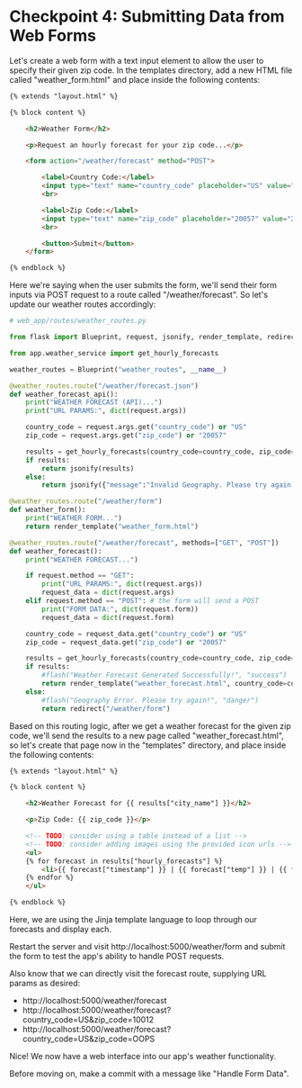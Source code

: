 # Checkpoint 4: Submitting Data from Web Forms

Let's create a web form with a text input element to allow the user to specify their given zip code. In the templates directory, add a new HTML file called "weather_form.html" and place inside the following contents:

```html
{% extends "layout.html" %}

{% block content %}

    <h2>Weather Form</h2>

    <p>Request an hourly forecast for your zip code...</p>

    <form action="/weather/forecast" method="POST">

        <label>Country Code:</label>
        <input type="text" name="country_code" placeholder="US" value="US">
        <br>

        <label>Zip Code:</label>
        <input type="text" name="zip_code" placeholder="20057" value="20057">
        <br>

        <button>Submit</button>
    </form>

{% endblock %}
```

Here we're saying when the user submits the form, we'll send their form inputs via POST request to a route called "/weather/forecast". So let's update our weather routes accordingly:

```py
# web_app/routes/weather_routes.py

from flask import Blueprint, request, jsonify, render_template, redirect #, flash

from app.weather_service import get_hourly_forecasts

weather_routes = Blueprint("weather_routes", __name__)

@weather_routes.route("/weather/forecast.json")
def weather_forecast_api():
    print("WEATHER FORECAST (API)...")
    print("URL PARAMS:", dict(request.args))

    country_code = request.args.get("country_code") or "US"
    zip_code = request.args.get("zip_code") or "20057"

    results = get_hourly_forecasts(country_code=country_code, zip_code=zip_code)
    if results:
        return jsonify(results)
    else:
        return jsonify({"message":"Invalid Geography. Please try again."}), 404

@weather_routes.route("/weather/form")
def weather_form():
    print("WEATHER FORM...")
    return render_template("weather_form.html")

@weather_routes.route("/weather/forecast", methods=["GET", "POST"])
def weather_forecast():
    print("WEATHER FORECAST...")

    if request.method == "GET":
        print("URL PARAMS:", dict(request.args))
        request_data = dict(request.args)
    elif request.method == "POST": # the form will send a POST
        print("FORM DATA:", dict(request.form))
        request_data = dict(request.form)

    country_code = request_data.get("country_code") or "US"
    zip_code = request_data.get("zip_code") or "20057"

    results = get_hourly_forecasts(country_code=country_code, zip_code=zip_code)
    if results:
        #flash("Weather Forecast Generated Successfully!", "success")
        return render_template("weather_forecast.html", country_code=country_code, zip_code=zip_code, results=results)
    else:
        #flash("Geography Error. Please try again!", "danger")
        return redirect("/weather/form")

```

Based on this routing logic, after we get a weather forecast for the given zip code, we'll send the results to a new page called "weather_forecast.html", so let's create that page now in the "templates" directory, and place inside the following contents:

```html
{% extends "layout.html" %}

{% block content %}

    <h2>Weather Forecast for {{ results["city_name"] }}</h2>

    <p>Zip Code: {{ zip_code }}</p>

    <!-- TODO: consider using a table instead of a list -->
    <!-- TODO: consider adding images using the provided icon urls -->
    <ul>
    {% for forecast in results["hourly_forecasts"] %}
        <li>{{ forecast["timestamp"] }} | {{ forecast["temp"] }} | {{ forecast["conditions"].upper() }}</li>
    {% endfor %}
    </ul>

{% endblock %}
```

Here, we are using the Jinja template language to loop through our forecasts and display each.

Restart the server and visit http://localhost:5000/weather/form and submit the form to test the app's ability to handle POST requests.

Also know that we can directly visit the forecast route, supplying URL params as desired:
  + http://localhost:5000/weather/forecast
  + http://localhost:5000/weather/forecast?country_code=US&zip_code=10012
  + http://localhost:5000/weather/forecast?country_code=US&zip_code=OOPS

Nice! We now have a web interface into our app's weather functionality.

Before moving on, make a commit with a message like "Handle Form Data".
